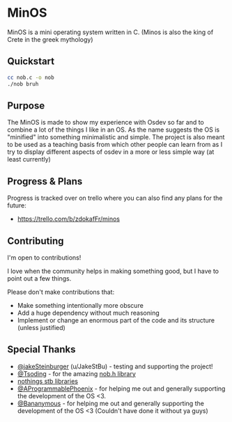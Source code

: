 # MinOS

MinOS is a mini operating system written in C.
(Minos is also the king of Crete in the greek mythology)

## Quickstart
```sh
cc nob.c -o nob 
./nob bruh
```

## Purpose

The MinOS is made to show my experience with Osdev so far and
to combine a lot of the things I like in an OS. 
As the name suggests the OS is "minified" into something minimalistic
and simple. The project is also meant to be used as a teaching basis from which 
other people can learn from as I try to display different aspects of osdev in
a more or less simple way (at least currently)

## Progress & Plans

Progress is tracked over on trello where you can also find any plans for the future:
- https://trello.com/b/zdokafFr/minos

## Contributing

I'm open to contributions!

I love when the community helps in making something good, but I have to point out a few things.

Please don't make contributions that:
- Make something intentionally more obscure
- Add a huge dependency without much reasoning
- Implement or change an enormous part of the code and its structure (unless justified)

## Special Thanks 
- [@jakeSteinburger](https://github.com/jakeSteinburger) (u/JakeStBu) - testing and supporting the project!
- [@Tsoding](https://github.com/tsoding) - for the amazing [nob.h library](https://github.com/tsoding/nob.h)
- [nothings stb libraries](https://github.com/nothings/stb)
- [@AProgrammablePhoenix](https://github.com/AProgrammablePhoenix) - for helping me out and generally supporting the development of the OS <3.
- [@Bananymous](https://github.com/Bananymous) - for helping me out and generally supporting the development of the OS <3 (Couldn't have done it without ya guys)
